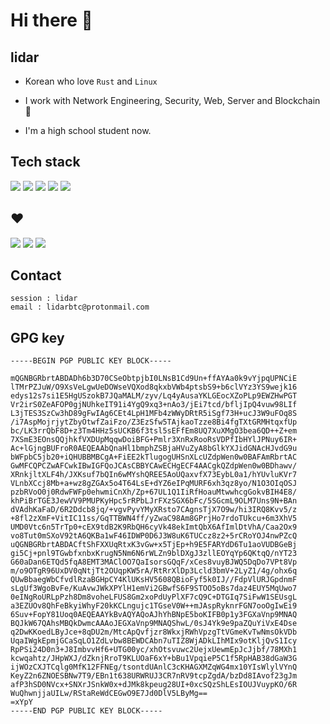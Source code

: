 # Hi there 👋

## lidar

- Korean who love `Rust` and `Linux`

- I work with Network Engineering, Security, Web, Server and Blockchain 🤗 

- I'm a high school student now.

## Tech stack

<img src="https://img.shields.io/badge/Rust-black?style=for-the-badge&logo=rust&logoColor=#E57324"/> <img src="https://img.shields.io/badge/Go-00ADD8?style=for-the-badge&logo=go&logoColor=white"/> <img src="https://img.shields.io/badge/TypeScript-007ACC?style=for-the-badge&logo=typescript&logoColor=white"/> <img src="https://img.shields.io/badge/Python-FFD43B?style=for-the-badge&logo=python&logoColor=blue"/> <img src="https://img.shields.io/badge/Solidity-e6e6e6?style=for-the-badge&logo=solidity&logoColor=black"/>
 
 ## ❤
 
 <img src="https://img.shields.io/badge/iOS-000000?style=for-the-badge&logo=ios&logoColor=white"/> <img src="https://img.shields.io/badge/Ubuntu-E95420?style=for-the-badge&logo=ubuntu&logoColor=white"/> <img src="https://img.shields.io/badge/Tor_Browser-7D4698?style=for-the-badge&logo=Tor-Browser&logoColor=white"/>
 
 ## Contact
 
 ```
 session : lidar
 email : lidarbtc@protonmail.com
 ```
 
 ## GPG key
 ```
 -----BEGIN PGP PUBLIC KEY BLOCK-----

mQGNBGRbrtABDADh6b3D70CSeObtpjbI0LNsB1Cd9Un+ffAYAa0k9vYjpqUPNCiE
lTMrPZJuW/O9XsVeLgwUeDOWseVQXod8qkxbVWb4ptsbS9+b6clVYz3YS9wejk16
edys12s7si1E5HgUSzokB7JQaMALM/zyv/Lq4yAusaYKLGEocXZoPLp9EWZHwPGT
Vr2irS0ZeAFOP0gjNUhkeIT91i4YgQ9xq3+nAo3/jEi7tcd/bfljIpQ4vuw98LIf
L3jTES3SzCw3hD89gFwIAg6CEt4LpH1MFb4zWWyDRtR5iSgf73H+ucJ3W9uFOq8S
/i7AspMojrjytZbyOtwfZaiFzo/Z3EzSfw5TAjkaoTzze8Bi4fgTXtGRMHtqxfUp
bc/LK3rrQbF8D+z3Tm4HHz5sUCKB6f3tsl5sEFfEm8UQ7XuXMgO3bea6QD++Z+em
7XSmE3EOnsQQjhkfVXDUpMqqwDoiBFG+Pmlr3XnRxRooRsVDPfIbHYlJPNuy6IR+
Ac+lGjngBUFroR0AEQEAAbQnaHl1bmphZSBjaHVuZyA8bGlkYXJidGNAcHJvdG9u
bWFpbC5jb20+iQHUBBMBCgA+FiEE2kTlugogUHSnXLcUZdpWen0w0BAFAmRbrtAC
GwMFCQPCZwAFCwkIBwIGFQoJCAsCBBYCAwECHgECF4AACgkQZdpWen0w0BDhawv/
XRnkjltXLF4h/JXKsuf7bQIn6wMYshQREE5AoUQaxvfX73EybL0a1/hYUvluKVr7
VLnbXCcj8Mb+a+wz8gZGAx5o4T64LsE+dYZ6eIPqMURF6xh3qz8yo/N1O3OIqOSJ
pzbRVoO0j0RdwFWFp0ehwmiCnXh/Zp+67UL1Q1IiRfHoauMtwwhcgGokvBIH4E8/
khPiBrTGE3JewVV9PMUPKyHpc5rRPbLJrFXzSGX6bFc/5SGcmL9OLM7Uns9N+BAn
dVAdhKaFaD/6R2Ddcb8jq/+vgvPyvYMyXRsto7CAgnsTjX7O9w/hi3IRQ8Kvv5/z
+8fl2zXmF+VitIC11ss/GqTTBWN4ff/yZwaC98Am8GPrjHo7rdoTUkcu+6m3XhV5
UMD0Vtc6n5TrTp0+cEX9tdB2K9RbQH6cyVk48ekImtQbX6AfImlDtVhA/Caa2Ox9
vo8Tut0mSXoV92tA6QKBa1wF46IDWP0D6J3W8uK6TUCcz8z2+5rCRoYOJ4nwPZcQ
uQGNBGRbrtABDACftShFXXUqRtxK3vGw+x5TjEp+h9E5FARYdD6Tu1aoVUDBGeBj
gi5Cj+pnl9TGwbfxnbxKrugN5Nm6N6rWLZn9blDXgJ3zllEOYqYp6QKtqQ/nYT23
G60aDan6ETQd5fqA8EMT3MAClOO7QaIsorsGQqF/xCes8vuyBJWQ5DqDo7VPt8Vp
m/o9OTgR96UxDV0qNtjTt2OUqpKW5rA/RtRrXlDp3Lcld3bmV+2LyZ1/4g/ohx6q
QUwBbaegWbCfvdlRzaBGHpCY4KlUKsHV5608QBioFyf5k0IJ//FdpVlURJGpdnmF
sLgUf3WgoBvFe/KuAvwJWkXPYlH1emVi2GBwfS6F9STOO5oBs7daz4EUY5MqUwo7
0eINgRoURLpPzh8Dm8voheLFUS8Gm2xoPdUyPlXF7cQ9C+DTGIq7SiFwW1SEUsgL
a3EZUOv8QhFeBkyiWhyF20kKCLngujc1TGseV0W++mJAspRyknrFGN7ooOgIwEi9
6Suv+FopY81Uoq0AEQEAAYkBvAQYAQoAJhYhBNpE5boKIFB0p1y3FGXaVnp9MNAQ
BQJkW67QAhsMBQkDwmcAAAoJEGXaVnp9MNAQShwL/0sJ4Yk9e9paZQuYiVxE4Dse
q2DwKKoedLByJce+8qDU2m/MtcApQvfjzr8WkxjRWhVpzgTtVGmeKvTwNmsOkVDb
UqaIWgkEpmjGCaSqLO1ZdLvbw8BEWDCAbn7uTIZ8WjADkLIhMIx9otKljQvS1Icy
RpPSi24D0n3+J8ImbvvHf6+UTG00yc/xhOtsvuwc2UejxUewmEpJcJjbf/78MXh1
kcwqahtz/JHpWXJ/dZknjRroT9KLUOaF6xY+bBu1VpqieP5C1f5RpHAB38dGaW3G
ijWOzCXJTCqlg0MfK12FFNEg/tsontdUAnlC3cKHAGXMZqWG4mx10YIsWlylVYnQ
KeyZ2n6ZNOESBNw7T9/EBn1t638URWRUJ3CR7nRV9tcpZgdA/bzDd8IAvof23gJm
afP3hSD0NVcx+SNXrJSnkW0x+dJMk8kpeug28UI+0xcSQzShLEsIOUJVuypKO/6R
WuQhwnjjaUILw/RStaReWdCEGwO9E7Jd0DlV5LByMg==
=xYpY
-----END PGP PUBLIC KEY BLOCK-----
```
